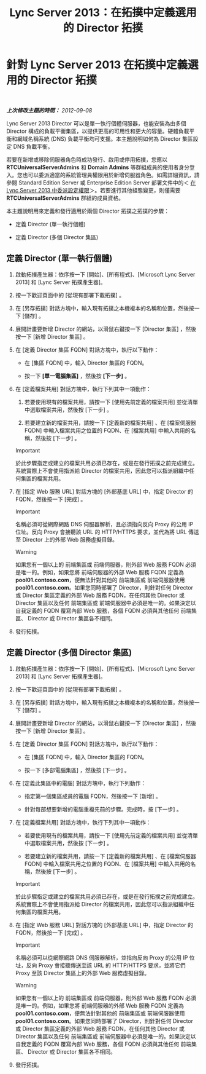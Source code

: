 ﻿---
title: Lync Server 2013：在拓撲中定義選用的 Director 拓撲
TOCTitle: 在拓撲中定義選用的 Director 拓撲
ms:assetid: 8e9a659d-23b0-401d-b296-59c7df414d49
ms:mtpsurl: https://technet.microsoft.com/zh-tw/library/Gg398717(v=OCS.15)
ms:contentKeyID: 49291621
ms.date: 08/10/2015
mtps_version: v=OCS.15
ms.translationtype: HT
---

# 針對 Lync Server 2013 在拓撲中定義選用的 Director 拓撲

 

_**上次修改主題的時間：** 2012-09-08_

Lync Server 2013 Director 可以是單一執行個體伺服器，也能安裝為由多個 Director 構成的負載平衡集區，以提供更高的可用性和更大的容量。硬體負載平衡和網域名稱系統 (DNS) 負載平衡均可支援。本主題說明如何為 Director 集區設定 DNS 負載平衡。

若要在新增或移除伺服器角色時成功發行、啟用或停用拓撲，您應以 **RTCUniversalServerAdmins** 和 **Domain Admins** 等群組成員的使用者身分登入。您也可以委派適當的系統管理員權限用於新增伺服器角色。如需詳細資訊，請參閱 Standard Edition Server 或 Enterprise Edition Server 部署文件中的＜ [在 Lync Server 2013 中委派設定權限](lync-server-2013-delegate-setup-permissions.md)＞。若要進行其他組態變更，則僅需要 **RTCUniversalServerAdmins** 群組的成員資格。

本主題說明用來定義和發行適用於兩個 Director 拓撲之拓撲的步驟：

  - 定義 Director (單一執行個體)

  - 定義 Director (多個 Director 集區)

## 定義 Director (單一執行個體)

1.  啟動拓撲產生器：依序按一下 \[開始\]、\[所有程式\]、\[Microsoft Lync Server 2013\] 和 \[Lync Server 拓撲產生器\]。

2.  按一下歡迎頁面中的 \[從現有部署下載拓撲\] 。

3.  在 \[另存拓撲\] 對話方塊中，輸入現有拓撲之本機複本的名稱和位置，然後按一下 \[儲存\] 。

4.  展開計畫要新增 Director 的網站，以滑鼠右鍵按一下 \[Director 集區\] ，然後按一下 \[新增 Director 集區\] 。

5.  在 \[定義 Director 集區 FQDN\] 對話方塊中，執行以下動作：
    
      - 在 \[集區 FQDN\] 中，輸入 Director 集區的 FQDN。
    
      - 按一下 **\[單一電腦集區\]** ，然後按 **\[下一步\]** 。

6.  在 \[定義檔案共用\] 對話方塊中，執行下列其中一項動作：
    
    1.  若要使用現有的檔案共用，請按一下 \[使用先前定義的檔案共用\] 並從清單中選取檔案共用，然後按 \[下一步\] 。
    
    2.  若要建立新的檔案共用，請按一下 \[定義新的檔案共用\] 、在 \[檔案伺服器 FQDN\] 中輸入檔案共用之位置的 FQDN、在 \[檔案共用\] 中輸入共用的名稱，然後按 \[下一步\] 。
    
    > [!IMPORTANT]  
    > 於此步驟指定或建立的檔案共用必須已存在，或是在發行拓撲之前完成建立。<br />
    > 系統實際上不會使用指派給 Director 的檔案共用，因此您可以指派組織中任何集區的檔案共用。


7.  在 \[指定 Web 服務 URL\] 對話方塊的 \[外部基底 URL\] 中，指定 Director 的 FQDN，然後按一下 \[完成\] 。
    
    > [!IMPORTANT]  
    > 名稱必須可從網際網路 DNS 伺服器解析，且必須指向反向 Proxy 的公用 IP 位址。反向 Proxy 會接聽該 URL 的 HTTP/HTTPS 要求，並代為將 URL 傳送至 Director 上的外部 Web 服務虛擬目錄。
    
    
    > [!WARNING]
    > 如果您有一個以上的 前端集區或 前端伺服器，則外部 Web 服務 FQDN 必須是唯一的。例如，如果您將 前端伺服器的外部 Web 服務 FQDN 定義為 <strong>pool01.contoso.com</strong>，便無法針對其他的 前端集區或 前端伺服器使用 <strong>pool01.contoso.com</strong>。如果您同時部署了 Director，則針對任何 Director 或 Director 集區定義的外部 Web 服務 FQDN，在任何其他 Director 或 Director 集區以及任何 前端集區或 前端伺服器中必須是唯一的。如果決定以自我定義的 FQDN 覆寫內部 Web 服務，各個 FQDN 必須與其他任何 前端集區、 Director 或 Director 集區各不相同。


8.  發行拓撲。

## 定義 Director (多個 Director 集區)

1.  啟動拓撲產生器：依序按一下 \[開始\]、\[所有程式\]、\[Microsoft Lync Server 2013\] 和 \[Lync Server 拓撲產生器\]。

2.  按一下歡迎頁面中的 \[從現有部署下載拓撲\] 。

3.  在 \[另存拓撲\] 對話方塊中，輸入現有拓撲之本機複本的名稱和位置，然後按一下 \[儲存\] 。

4.  展開計畫要新增 Director 的網站，以滑鼠右鍵按一下 \[Director 集區\] ，然後按一下 \[新增 Director 集區\] 。

5.  在 \[定義 Director 集區 FQDN\] 對話方塊中，執行以下動作：
    
      - 在 \[集區 FQDN\] 中，輸入 Director 集區的 FQDN。
    
      - 按一下 \[多部電腦集區\] ，然後按 \[下一步\] 。

6.  在 \[定義此集區中的電腦\] 對話方塊中，執行下列動作：
    
      - 指定第一個集區成員的電腦 FQDN，然後按一下 \[新增\] 。
    
      - 針對每部想要新增的電腦重複先前的步驟。完成時，按 \[下一步\] 。

7.  在 \[定義檔案共用\] 對話方塊中，執行下列其中一項動作：
    
      - 若要使用現有的檔案共用，請按一下 \[使用先前定義的檔案共用\] 並從清單中選取檔案共用，然後按 \[下一步\] 。
    
      - 若要建立新的檔案共用，請按一下 \[定義新的檔案共用\] 、在 \[檔案伺服器 FQDN\] 中輸入檔案共用之位置的 FQDN、在 \[檔案共用\] 中輸入共用的名稱，然後按 \[下一步\] 。
    
    > [!IMPORTANT]  
    > 於此步驟指定或建立的檔案共用必須已存在，或是在發行拓撲之前完成建立。<br />
    > 系統實際上不會使用指派給 Director 的檔案共用，因此您可以指派組織中任何集區的檔案共用。


8.  在 \[指定 Web 服務 URL\] 對話方塊的 \[外部基底 URL\] 中，指定 Director 的 FQDN，然後按一下 \[完成\] 。
    
    > [!IMPORTANT]  
    > 名稱必須可以從網際網路 DNS 伺服器解析，並指向反向 Proxy 的公用 IP 位址，反向 Proxy 會接聽傳送至該 URL 的 HTTP/HTTPS 要求，並將它們 Proxy 至該 Director 集區上的外部 Web 服務虛擬目錄。
    
    
    > [!WARNING]
    > 如果您有一個以上的 前端集區或 前端伺服器，則外部 Web 服務 FQDN 必須是唯一的。例如，如果您將 前端伺服器的外部 Web 服務 FQDN 定義為 <strong>pool01.contoso.com</strong>，便無法針對其他的 前端集區或 前端伺服器使用 <strong>pool01.contoso.com</strong>。如果您同時部署了 Director，則針對任何 Director 或 Director 集區定義的外部 Web 服務 FQDN，在任何其他 Director 或 Director 集區以及任何 前端集區或 前端伺服器中必須是唯一的。如果決定以自我定義的 FQDN 覆寫內部 Web 服務，各個 FQDN 必須與其他任何 前端集區、 Director 或 Director 集區各不相同。


9.  發行拓撲。

